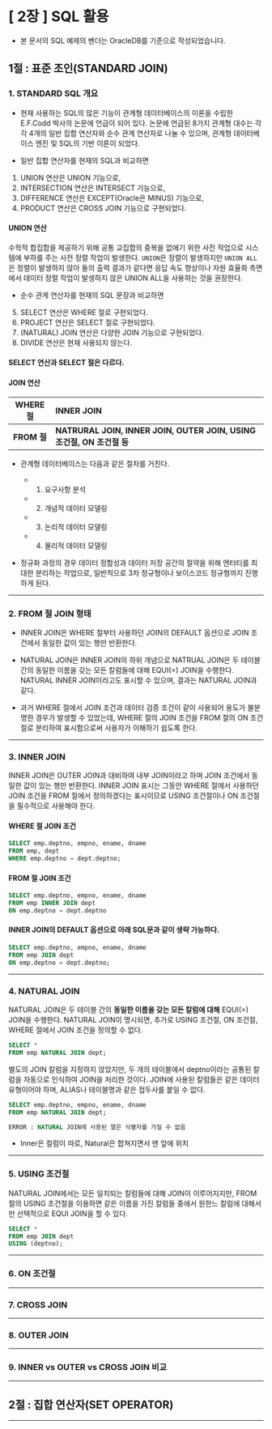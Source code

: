 # [ 2장 ] SQL 활용

 - 본 문서의 SQL 예제의 벤더는 OracleDB를 기준으로 작성되었습니다.

## 1절 : 표준 조인(STANDARD JOIN)

### 1. STANDARD SQL 개요
 - 현재 사용하는 SQL의 많은 기능이 관계형 데이터베이스의 이론을 수립한 E.F.Codd 박사의 논문에 언급이 되어 있다. 논문에 언급된 8가지 관계형 대수는 각각 4개의 일반 집합 연산자와 순수 관계 연산자로 나눌 수 있으며, 관계형 데이터베이스 엔진 및 SQL의 기반 이론이 되었다.

 - 일반 집합 연산자를 현재의 SQL과 비교하면
1. UNION 연산은 UNION 기능으로,
2. INTERSECTION 연산은 INTERSECT 기능으로,
3. DIFFERENCE 연산은 EXCEPT(Oracle은 MINUS) 기능으로,
4. PRODUCT 연산은 CROSS JOIN 기능으로 구현되었다.

#### UNION 연산
 수학적 합집합을 제공하기 위해 공통 교집합의 중복을 없애기 위한 사전 작업으로 시스템에 부하를 주는 사전 정렬 작업이 발생한다. `UNION`은 정렬이 발생하지만 `UNION ALL`은 정렬이 발생하지 않아 둘의 출력 결과가 같다면 응답 속도 향상이나 자원 효율화 측면에서 데이터 정렬 작업이 발생하지 않은 UNION ALL을 사용하는 것을 권장한다.

 - 순수 관계 연산자를 현재의 SQL 문장과 비교하면
5. SELECT 연산은 WHERE 절로 구현되었다.
6. PROJECT 연산은 SELECT 절로 구현되었다.
7. (NATURAL) JOIN 연산은 다양한 JOIN 기능으로 구현되었다.
8. DIVIDE 연산은 현재 사용되지 않는다.

#### SELECT 연산과 SELECT 절은 다르다.
#### JOIN 연산
|WHERE절|INNER JOIN|
|:---:|:---|
|**FROM 절**|**NATRURAL JOIN, INNER JOIN, OUTER JOIN, USING 조건절, ON 조건절 등**|

 - 관계형 데이터베이스는 다음과 같은 절차를 거친다.
    - 1. 요구사항 분석
    - 2. 개념적 데이터 모델링
    - 3. 논리적 데이터 모델링
    - 4. 물리적 데이터 모델링

 - 정규화 과정의 경우 데이터 정합성과 데이터 저장 공간의 절약을 위해 엔터티를 최대한 분리하는 작업으로, 일반적으로 3차 정규형이나 보이스코드 정규형까지 진행하게 된다.

---

### 2. FROM 절 JOIN 형태

 - INNER JOIN은 WHERE 절부터 사용하던 JOIN의 DEFAULT 옵션으로 JOIN 조건에서 동일한 값이 있는 행만 반환한다.

 - NATURAL JOIN은 INNER JOIN의 하위 개념으로 NATRUAL JOIN은 두 테이블 간의 동일한 이름을 갖는 모든 칼럼들에 대해 EQUI(=) JOIN을 수행한다. NATURAL INNER JOIN이라고도 표시할 수 있으며, 결과는 NATURAL JOIN과 같다.

 - 과거 WHERE 절에서 JOIN 조건과 데이터 검증 조건이 같이 사용되어 용도가 불분명한 경우가 발생할 수 있었는데, WHERE 절의 JOIN 조건을 FROM 절의 ON 조건절로 분리하여 표시함으로써 사용자가 이해하기 쉽도록 한다.


---

### 3. INNER JOIN

INNER JOIN은 OUTER JOIN과 대비하여 내부 JOIN이라고 하며 JOIN 조건에서 동일한 값이 있는 행만 반환한다. INNER JOIN 표시는 그동안 WHERE 절에서 사용하던 JOIN 조건을 FROM 절에서 정의하겠다는 표시이므로 USING 조건절이나 ON 조건절을 필수적으로 사용해야 한다.

#### WHERE 절 JOIN 조건
```sql
SELECT emp.deptno, empno, ename, dname
FROM emp, dept
WHERE emp.deptno = dept.deptno;
```

#### FROM 절 JOIN 조건
```sql
SELECT emp.deptno, empno, ename, dname
FROM emp INNER JOIN dept 
ON emp.deptno = dept.deptno
```

#### INNER JOIN의 DEFAULT 옵션으로 아래 SQL문과 같이 생략 가능하다.
```sql
SELECT emp.deptno, empno, ename, dname
FROM emp JOIN dept
ON emp.deptno = dept.deptno;
```

---

### 4. NATURAL JOIN

NATURAL JOIN은 두 테이블 간의 **동일한 이름을 갖는 모든 칼럼에 대해** EQUI(=) JOIN을 수행한다. NATURAL JOIN이 명시되면, 추가로 USING 조건절, ON 조건절, WHERE 절에서 JOIN 조건을 정의할 수 없다. 

```sql
SELECT *
FROM emp NATURAL JOIN dept;
```
별도의 JOIN 칼럼을 지정하지 않았지만, 두 개의 테이블에서 deptno이라는 공통된 칼럼을 자동으로 인식하여 JOIN을 처리한 것이다. JOIN에 사용된 칼럼들은 같은 데이터 유형이어야 하며, ALIAS나 테이블명과 같은 접두사를 붙일 수 없다.
```sql
SELECT emp.deptno, empno, ename, dname
FROM emp NATURAL JOIN dept;

ERROR : NATURAL JOIN에 사용된 열은 식별자를 가질 수 없음
```

 - Inner은 컬럼이 따로, Natural은 합쳐지면서 맨 앞에 위치

---

### 5. USING 조건절
NATURAL JOIN에서는 모든 일치되는 칼럼들에 대해 JOIN이 이루어지지만, FROM 절의 USING 조건절을 이용하면 같은 이름을 가진 칼럼들 중에서 원한느 칼럼에 대해서만 선택적으로 EQUI JOIN을 할 수 있다. 

```sql
SELECT *
FROM emp JOIN dept
USING (deptno);
```

---

### 6. ON 조건절

---

### 7. CROSS JOIN

---

### 8. OUTER JOIN

---

### 9. INNER vs OUTER vs CROSS JOIN 비교

---

## 2절 : 집합 연산자(SET OPERATOR)

---